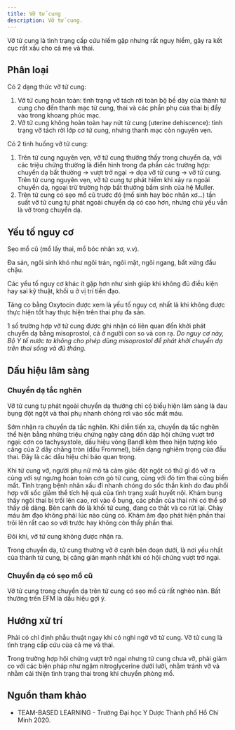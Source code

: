 ```yaml
---
title: Vỡ tử cung
description: Vỡ tử cung.
---
```


Vỡ tử cung là tình trạng cấp cứu hiếm gặp nhưng rất nguy hiểm, gây ra kết cục rất xấu cho cả mẹ và thai.

## Phân loại

Có 2 dạng thức vỡ tử cung:

1. Vỡ tử cung hoàn toàn: tình trạng vỡ tách rời toàn bộ bề dày của thành tử cung cho đến thanh mạc tử cung, thai và các phần phụ của thai bị đẩy vào trong khoang phúc mạc.
2. Vỡ tử cung không hoàn toàn hay nứt tử cung (uterine dehiscence): tình trạng vỡ tách rời lớp cơ tử cung, nhưng thanh mạc còn nguyên vẹn.

Có 2 tình huống vỡ tử cung:

1. Trên tử cung nguyên vẹn, vỡ tử cung thường thấy trong chuyển dạ, với các triệu chứng thường là điển hình trong đa phần các trường hợp: chuyển dạ bất thường &rarr; vượt trở ngại &rarr; dọa vỡ tử cung &rarr; vỡ tử cung. Trên tử cung nguyên vẹn, vỡ tử cung tự phát hiếm khi xảy ra ngoài chuyển dạ, ngoại trừ trường hợp bất thường bẩm sinh của hệ Muller.
2. Trên tử cung có sẹo mổ cũ trước đó (mổ sinh hay bóc nhân xơ...) tần suất vỡ tử cung tự phát ngoài chuyển dạ có cao hơn, nhưng chủ yếu vẫn là vỡ trong chuyển dạ.

## Yếu tố nguy cơ

Sẹo mổ cũ (mổ lấy thai, mổ bóc nhân xơ, v.v).

Đa sản, ngôi sinh khó như ngôi trán, ngôi mặt, ngôi ngang, bất xứng đầu chậu.

Các yếu tố nguy cơ khác ít gặp hơn như sinh giúp khi không đủ điều kiện hay sai kỹ thuật, khối u ở vị trí tiền đạo.

Tăng co bằng Oxytocin được xem là yếu tố nguy cơ, nhất là khi không được thực hiện tốt hay thực hiện trên thai phụ đa sản.

1 số trường hợp vỡ tử cung được ghi nhận có liên quan đến khởi phát chuyển dạ bằng misoprostol, cả ở người con so và con rạ. _Do nguy cơ này, Bộ Y tế nước ta không cho phép dùng misoprostol để phát khởi chuyển dạ trên thai sống và đủ tháng._

## Dấu hiệu lâm sàng

### Chuyển dạ tắc nghẽn

Vỡ tử cung tự phát ngoài chuyển dạ thường chỉ có biểu hiện lâm sàng là đau bụng đột ngột và thai phụ nhanh chóng rơi vào sốc mất máu.

Sớm nhận ra chuyển dạ tắc nghẽn. Khi diễn tiến xa, chuyển dạ tắc nghẽn thể hiện bằng những triệu chứng
ngày càng dồn dập hội chứng vượt trở ngại: cơn co tachysystole, dấu hiệu vòng Bandl kèm theo hiện tượng kéo căng của 2 dây chằng tròn (dấu Frommel), biến dạng nghiêm trọng của đầu thai. Đây là các dấu hiệu chỉ báo quan trọng.

Khi tử cung vỡ, người phụ nữ mô tả cảm giác đột ngột có thứ gì đó vỡ ra cùng với sự ngưng hoàn toàn cơn gò tử cung, cùng với đó tim thai cũng biến mất. Tình trạng bệnh nhân xấu đi nhanh chóng do sốc thần kinh do đau phối hợp với sốc giảm thể tích hệ quả của tình trạng xuất huyết nội. Khám bụng thấy
ngôi thai bị trồi lên cao, rơi vào ổ bụng, các phần của thai nhi có thể sờ thấy dễ dàng. Bên cạnh đó là khối tử cung, đang co thắt và co rút lại. Chảy máu âm đạo không phải lúc nào cũng có. Khám âm đạo phát hiện phần thai trôi lên rất cao so với trước hay không còn thấy phần thai.

Đôi khi, vỡ tử cung không được nhận ra.

Trong chuyển dạ, tử cung thường vỡ ở cạnh bên đoạn dưới, là nơi yếu nhất của thành tử cung, bị căng giãn mạnh nhất khi có hội chứng vượt trở ngại.

### Chuyển dạ có sẹo mổ cũ

Vỡ tử cung trong chuyển dạ trên tử cung có sẹo mổ cũ rất nghèo nàn. Bất thường trên EFM là dấu hiệu gợi ý.

## Hướng xử trí

Phải có chỉ định phẫu thuật ngay khi có nghi ngờ vỡ tử cung. Vỡ tử cung là tình trạng cấp cứu của cả mẹ và thai.

Trong trường hợp hội chứng vượt trở ngại nhưng tử cung chưa vỡ, phải giảm co với các biện pháp như ngậm nitroglycerine dưới lưỡi, nhằm tránh vỡ và nhằm cải thiện tình trạng thai trong khi chuyển phòng mổ.

## Nguồn tham khảo

- TEAM-BASED LEARNING - Trường Đại học Y Dược Thành phố Hồ Chí Minh 2020.
